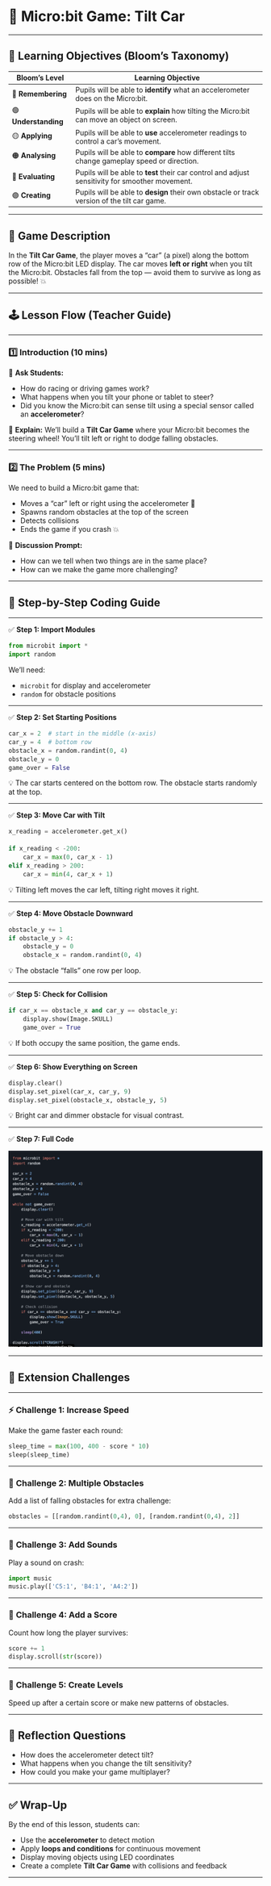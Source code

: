 # 🚗 **Micro:bit Game: Tilt Car**

---

## 🎯 **Learning Objectives (Bloom’s Taxonomy)**

| Bloom’s Level        | Learning Objective                                                                              |
| -------------------- | ----------------------------------------------------------------------------------------------- |
| 🔵 **Remembering**   | Pupils will be able to **identify** what an accelerometer does on the Micro:bit.                |
| 🟢 **Understanding** | Pupils will be able to **explain** how tilting the Micro:bit can move an object on screen.      |
| 🟡 **Applying**      | Pupils will be able to **use** accelerometer readings to control a car’s movement.              |
| 🟠 **Analysing**     | Pupils will be able to **compare** how different tilts change gameplay speed or direction.      |
| 🔴 **Evaluating**    | Pupils will be able to **test** their car control and adjust sensitivity for smoother movement. |
| 🟣 **Creating**      | Pupils will be able to **design** their own obstacle or track version of the tilt car game.     |

---

## 🏁 **Game Description**

In the **Tilt Car Game**, the player moves a “car” (a pixel) along the bottom row of the Micro:bit LED display.
The car moves **left or right** when you tilt the Micro:bit.
Obstacles fall from the top — avoid them to survive as long as possible! 💥

---

## 🕹️ **Lesson Flow (Teacher Guide)**

---

### 1️⃣ **Introduction (10 mins)**

💬 **Ask Students:**

* How do racing or driving games work?
* What happens when you tilt your phone or tablet to steer?
* Did you know the Micro:bit can sense tilt using a special sensor called an **accelerometer**?

📌 **Explain:**
We’ll build a **Tilt Car Game** where your Micro:bit becomes the steering wheel!
You’ll tilt left or right to dodge falling obstacles.

---

### 2️⃣ **The Problem (5 mins)**

We need to build a Micro:bit game that:

* Moves a “car” left or right using the accelerometer 🚗
* Spawns random obstacles at the top of the screen
* Detects collisions
* Ends the game if you crash 💥

💬 **Discussion Prompt:**

* How can we tell when two things are in the same place?
* How can we make the game more challenging?

---

## 🧠 **Step-by-Step Coding Guide**

---

✅ **Step 1: Import Modules**

```python
from microbit import *
import random
```

We’ll need:

* `microbit` for display and accelerometer
* `random` for obstacle positions

---

✅ **Step 2: Set Starting Positions**

```python
car_x = 2  # start in the middle (x-axis)
car_y = 4  # bottom row
obstacle_x = random.randint(0, 4)
obstacle_y = 0
game_over = False
```

💡 The car starts centered on the bottom row. The obstacle starts randomly at the top.

---

✅ **Step 3: Move Car with Tilt**

```python
x_reading = accelerometer.get_x()

if x_reading < -200:
    car_x = max(0, car_x - 1)
elif x_reading > 200:
    car_x = min(4, car_x + 1)
```

💡 Tilting left moves the car left, tilting right moves it right.

---

✅ **Step 4: Move Obstacle Downward**

```python
obstacle_y += 1
if obstacle_y > 4:
    obstacle_y = 0
    obstacle_x = random.randint(0, 4)
```

💡 The obstacle “falls” one row per loop.

---

✅ **Step 5: Check for Collision**

```python
if car_x == obstacle_x and car_y == obstacle_y:
    display.show(Image.SKULL)
    game_over = True
```

💡 If both occupy the same position, the game ends.

---

✅ **Step 6: Show Everything on Screen**

```python
display.clear()
display.set_pixel(car_x, car_y, 9)
display.set_pixel(obstacle_x, obstacle_y, 5)
```

💡 Bright car and dimmer obstacle for visual contrast.

---

✅ **Step 7: Full Code**

![Tilt Car Game Code](fullcode.png)



---

## 🧩 **Extension Challenges**

---

### ⚡ **Challenge 1: Increase Speed**

Make the game faster each round:

```python
sleep_time = max(100, 400 - score * 10)
sleep(sleep_time)
```

---

### 🚧 **Challenge 2: Multiple Obstacles**

Add a list of falling obstacles for extra challenge:

```python
obstacles = [[random.randint(0,4), 0], [random.randint(0,4), 2]]
```

---

### 🎵 **Challenge 3: Add Sounds**

Play a sound on crash:

```python
import music
music.play(['C5:1', 'B4:1', 'A4:2'])
```

---

### 🧠 **Challenge 4: Add a Score**

Count how long the player survives:

```python
score += 1
display.scroll(str(score))
```

---

### 🎨 **Challenge 5: Create Levels**

Speed up after a certain score or make new patterns of obstacles.

---

## 💬 **Reflection Questions**

* How does the accelerometer detect tilt?
* What happens when you change the tilt sensitivity?
* How could you make your game multiplayer?

---

## ✅ **Wrap-Up**

By the end of this lesson, students can:

* Use the **accelerometer** to detect motion
* Apply **loops and conditions** for continuous movement
* Display moving objects using LED coordinates
* Create a complete **Tilt Car Game** with collisions and feedback

---
